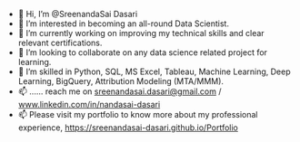 - 👋 Hi, I’m @SreenandaSai Dasari           
- 👀 I’m interested in becoming an all-round Data Scientist.             
- 🌱 I’m currently working on improving my technical skills and clear relevant certifications.           
- 💞️ I’m looking to collaborate on any data science related project for learning.             
- 💞️ I’m skilled in Python, SQL, MS Excel, Tableau, Machine Learning, Deep Learning, BigQuery, Attribution Modeling (MTA/MMM).  
- 📫 ...... reach me on sreenandasai.dasari@gmail.com / www.linkedin.com/in/nandasai-dasari    
- 📫 Please visit my portfolio to know more about my professional experience, https://sreenandasai-dasari.github.io/Portfolio  
   
 
  
<!---   
SreenandaSai-Dasari/SreenandaSai-Dasari is a ✨ special ✨ repository because its `README.md` (this file) appears on your GitHub profile.
You can click the Preview link to take a look at your changes.
--->
